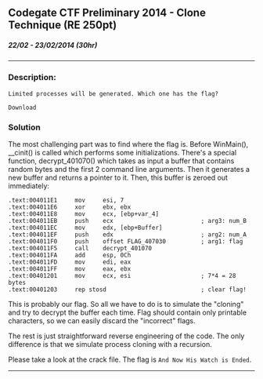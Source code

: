 ## Codegate CTF Preliminary 2014 - Clone Technique (RE 250pt)
##### 22/02 - 23/02/2014 (30hr)
___

### Description: 
	Limited processes will be generated. Which one has the flag?

	Download


### Solution

The most challenging part was to find where the flag is. Before WinMain(),  __cinit() is called
which performs some initializations. There's a special function, decrypt_401070() which takes as
input a buffer that contains random bytes and the first 2 command line arguments. Then it 
generates a new buffer and returns a pointer to it. Then, this buffer is zeroed out immediately:

```assembly
.text:004011E1     mov     esi, 7
.text:004011E6     xor     ebx, ebx
.text:004011E8     mov     ecx, [ebp+var_4]
.text:004011EB     push    ecx                         ; arg3: num_B
.text:004011EC     mov     edx, [ebp+Buffer]
.text:004011EF     push    edx                         ; arg2: num_A
.text:004011F0     push    offset FLAG_407030          ; arg1: flag
.text:004011F5     call    decrypt_401070
.text:004011FA     add     esp, 0Ch
.text:004011FD     mov     edi, eax
.text:004011FF     mov     eax, ebx
.text:00401201     mov     ecx, esi                    ; 7*4 = 28 bytes
.text:00401203     rep stosd                           ; clear flag!
```

This is probably our flag. So all we have to do is to simulate the "cloning" and try to decrypt
the buffer each time. Flag should contain only printable characters, so we can easily discard
the "incorrect" flags.

The rest is just straightforward reverse engineering of the code. The only difference is that 
we simulate process cloning with a recursion.

Please take a look at the crack file. The flag is `And Now His Watch is Ended`.
___
